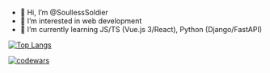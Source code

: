 - 👋 Hi, I’m @SoullessSoldier
- 👀 I’m interested in web development
- 🌱 I’m currently learning JS/TS (Vue.js 3/React), Python (Django/FastAPI)


[![Top Langs](https://github-readme-stats.vercel.app/api/top-langs/?username=SoullessSoldier&layout=compact)](https://github.com/SoullessSoldier/github-readme-stats)

[![codewars](https://www.codewars.com/users/SoullessSoldier/badges/large)](https://www.codewars.com/users/SoullessSoldier)
<!---
SoullessSoldier/SoullessSoldier is a ✨ special ✨ repository because its `README.md` (this file) appears on your GitHub profile.
You can click the Preview link to take a look at your changes.
--->
